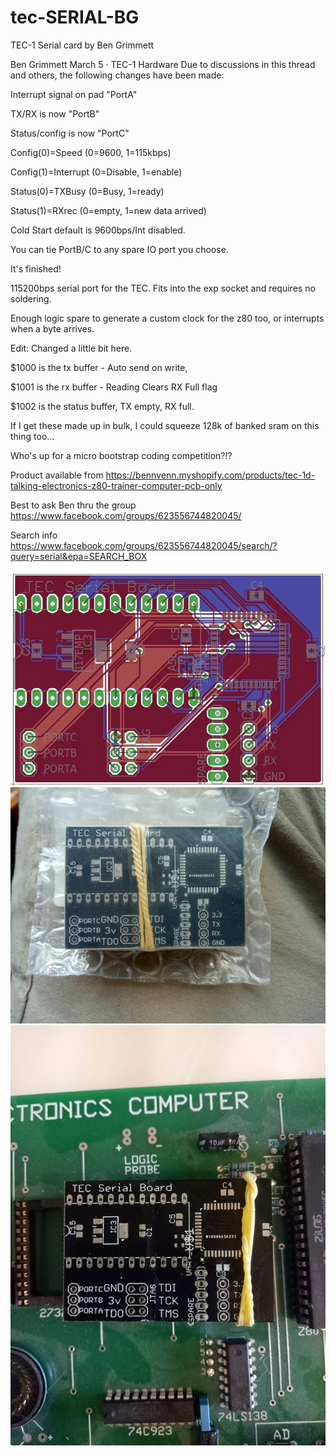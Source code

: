 # tec-SERIAL-BG
TEC-1 Serial card by Ben Grimmett

Ben Grimmett
March 5 · TEC-1 Hardware
Due to discussions in this thread and others, the following changes have been made:

Interrupt signal on pad "PortA"

TX/RX is now "PortB"

Status/config is now "PortC"

Config(0)=Speed (0=9600, 1=115kbps)

Config(1)=Interrupt (0=Disable, 1=enable)

Status(0)=TXBusy (0=Busy, 1=ready)

Status(1)=RXrec (0=empty, 1=new data arrived)

Cold Start default is 9600bps/Int disabled.

You can tie PortB/C to any spare IO port you choose.

It's finished!

115200bps serial port for the TEC. Fits into the exp socket and requires no soldering.

Enough logic spare to generate a custom clock for the z80 too, or interrupts when a byte arrives.

Edit: Changed a little bit here.

$1000 is the tx buffer - Auto send on write,

$1001 is the rx buffer - Reading Clears RX Full flag

$1002 is the status buffer, TX empty, RX full.

If I get these made up in bulk, I could squeeze 128k of banked sram on this thing too...

Who's up for a micro bootstrap coding competition?!?

Product available from https://bennvenn.myshopify.com/products/tec-1d-talking-electronics-z80-trainer-computer-pcb-only

Best to ask Ben thru the group https://www.facebook.com/groups/623556744820045/

Search info https://www.facebook.com/groups/623556744820045/search/?query=serial&epa=SEARCH_BOX

![](https://github.com/SteveJustin1963/tec-SERIAL-BG/blob/master/pics/49620918_10155966840465869_8317473652132020224_n.jpg)
![](https://github.com/SteveJustin1963/tec-SERIAL-BG/blob/master/pics/50416223_10155988682225869_3778409522020745216_n.jpg)
![](https://github.com/SteveJustin1963/tec-SERIAL-BG/blob/master/pics/88991858_10156960698935869_2851578841086820352_o.jpg)
